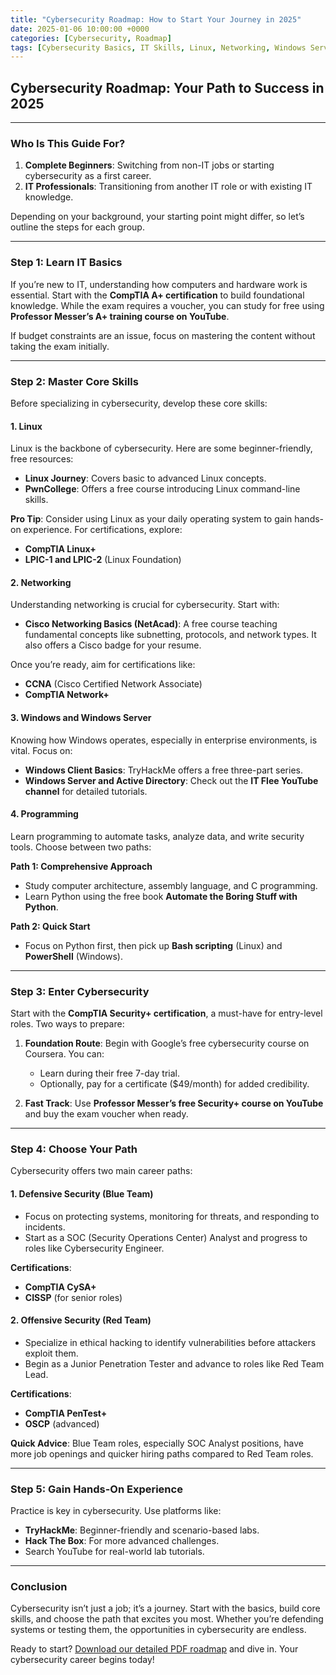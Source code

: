 ```yaml
---
title: "Cybersecurity Roadmap: How to Start Your Journey in 2025"
date: 2025-01-06 10:00:00 +0000
categories: [Cybersecurity, Roadmap]
tags: [Cybersecurity Basics, IT Skills, Linux, Networking, Windows Server, Python, Security Certifications, Career Paths, SOC Analyst, Penetration Testing, CompTIA, CCNA, Hands-on Learning]
---
```


## Cybersecurity Roadmap: Your Path to Success in 2025

---


### **Who Is This Guide For?**

1. **Complete Beginners**: Switching from non-IT jobs or starting cybersecurity as a first career.
2. **IT Professionals**: Transitioning from another IT role or with existing IT knowledge.

Depending on your background, your starting point might differ, so let’s outline the steps for each group.

---

### **Step 1: Learn IT Basics**

If you’re new to IT, understanding how computers and hardware work is essential. Start with the **CompTIA A+ certification** to build foundational knowledge. While the exam requires a voucher, you can study for free using **Professor Messer’s A+ training course on YouTube**.

If budget constraints are an issue, focus on mastering the content without taking the exam initially.

---

### **Step 2: Master Core Skills**

Before specializing in cybersecurity, develop these core skills:

#### **1. Linux**

Linux is the backbone of cybersecurity. Here are some beginner-friendly, free resources:

- **Linux Journey**: Covers basic to advanced Linux concepts.
- **PwnCollege**: Offers a free course introducing Linux command-line skills.

**Pro Tip**: Consider using Linux as your daily operating system to gain hands-on experience. For certifications, explore:

- **CompTIA Linux+**
- **LPIC-1 and LPIC-2** (Linux Foundation)

#### **2. Networking**

Understanding networking is crucial for cybersecurity. Start with:

- **Cisco Networking Basics (NetAcad)**: A free course teaching fundamental concepts like subnetting, protocols, and network types. It also offers a Cisco badge for your resume.

Once you’re ready, aim for certifications like:

- **CCNA** (Cisco Certified Network Associate)
- **CompTIA Network+**

#### **3. Windows and Windows Server**

Knowing how Windows operates, especially in enterprise environments, is vital. Focus on:

- **Windows Client Basics**: TryHackMe offers a free three-part series.
- **Windows Server and Active Directory**: Check out the **IT Flee YouTube channel** for detailed tutorials.

#### **4. Programming**

Learn programming to automate tasks, analyze data, and write security tools. Choose between two paths:

**Path 1: Comprehensive Approach**

- Study computer architecture, assembly language, and C programming.
- Learn Python using the free book **Automate the Boring Stuff with Python**.

**Path 2: Quick Start**

- Focus on Python first, then pick up **Bash scripting** (Linux) and **PowerShell** (Windows).

---

### **Step 3: Enter Cybersecurity**

Start with the **CompTIA Security+ certification**, a must-have for entry-level roles. Two ways to prepare:

1. **Foundation Route**: Begin with Google’s free cybersecurity course on Coursera. You can:

   - Learn during their free 7-day trial.
   - Optionally, pay for a certificate (\$49/month) for added credibility.

2. **Fast Track**: Use **Professor Messer’s free Security+ course on YouTube** and buy the exam voucher when ready.

---

### **Step 4: Choose Your Path**

Cybersecurity offers two main career paths:

#### **1. Defensive Security (Blue Team)**

- Focus on protecting systems, monitoring for threats, and responding to incidents.
- Start as a SOC (Security Operations Center) Analyst and progress to roles like Cybersecurity Engineer.

**Certifications**:

- **CompTIA CySA+**
- **CISSP** (for senior roles)

#### **2. Offensive Security (Red Team)**

- Specialize in ethical hacking to identify vulnerabilities before attackers exploit them.
- Begin as a Junior Penetration Tester and advance to roles like Red Team Lead.

**Certifications**:

- **CompTIA PenTest+**
- **OSCP** (advanced)

**Quick Advice**: Blue Team roles, especially SOC Analyst positions, have more job openings and quicker hiring paths compared to Red Team roles.

---

### **Step 5: Gain Hands-On Experience**

Practice is key in cybersecurity. Use platforms like:

- **TryHackMe**: Beginner-friendly and scenario-based labs.
- **Hack The Box**: For more advanced challenges.
- Search YouTube for real-world lab tutorials.

---

### **Conclusion**

Cybersecurity isn’t just a job; it’s a journey. Start with the basics, build core skills, and choose the path that excites you most. Whether you’re defending systems or testing them, the opportunities in cybersecurity are endless.

Ready to start? [Download our detailed PDF roadmap](blob:https://github.com/82dfc71f-582b-46c0-9265-16fa0281de53) and dive in. Your cybersecurity career begins today!
